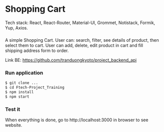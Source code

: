# Shopping Cart

Tech stack: React, React-Router, Material-UI, Grommet, Notistack, Formik, Yup,  Axios. 

###
 
A simple Shopping Cart. User can: search, filter, see details of product, then select them to cart. User can add, delete, edit product in cart and fill shipping address form to order.

Link BE: https://github.com/tranduongkyoto/project_backend_api

### Run application 

```sh
$ git clone ...
$ cd Ftech-Project_Training
$ npm install 
$ npm start
```


### Test it

When everything is done, go to http://localhost:3000 in browser to see website.
